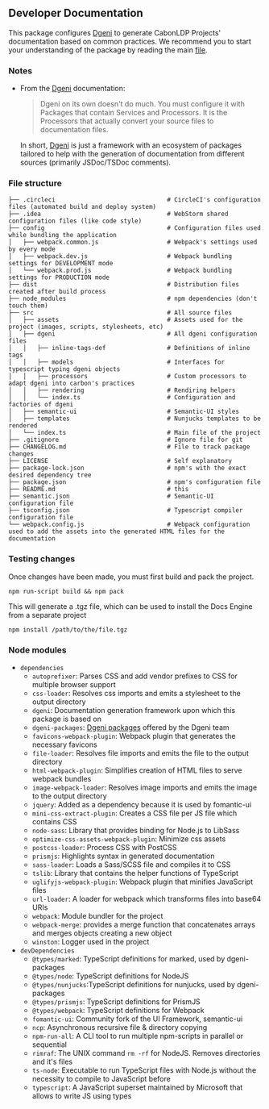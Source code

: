 ## Developer Documentation

This package configures [Dgeni] to generate CabonLDP Projects' documentation based on common practices. We recommend you to start your understanding of the package by reading the main [file](../src/dgeni/index.ts).

### Notes

- From the [Dgeni] documentation:<br>
	> Dgeni on its own doesn't do much. You must configure it with Packages that contain Services and Processors. It is the Processors that actually convert your source files to documentation files.
	
	In short, [Dgeni] is just a framework with an ecosystem of packages tailored to help with the generation of 
	documentation from different sources (primarily JSDoc/TSDoc comments).

### File structure

```
├── .circleci                               # CircleCI's configuration files (automated build and deploy system)
├── .idea                                   # WebStorm shared configuration files (like code style)
├── config                                  # Configuration files used while bundling the application
│   ├── webpack.common.js                   # Webpack's settings used by every mode
│   ├── webpack.dev.js                      # Webpack bundling settings for DEVELOPMENT mode
│   └── webpack.prod.js                     # Webpack bundling settings for PRODUCTION mode
├── dist                                    # Distribution files created after build process
├── node_modules                            # npm dependencies (don't touch them) 
├── src                                     # All source files
│   ├── assets                              # Assets used for the project (images, scripts, stylesheets, etc)
│   ├── dgeni                               # All dgeni configuration files
│   │   ├── inline-tags-def                 # Definitions of inline tags
│   │   ├── models                          # Interfaces for typescript typing dgeni objects
│   │   ├── processors                      # Custom processors to adapt dgeni into carbon's practices
│   │   ├── rendering                       # Rendiring helpers
│   │   └── index.ts                        # Configuration and factories of dgeni 
│   ├── semantic-ui                         # Semantic-UI styles
│   ├── templates                           # Nunjucks templates to be rendered
│   └── index.ts                            # Main file of the project
├── .gitignore                              # Ignore file for git
├── CHANGELOG.md                            # File to track package changes
├── LICENSE                                 # Self explanatory
├── package-lock.json                       # npm's with the exact desired dependency tree
├── package.json                            # npm's configuration file
├── README.md                               # this
├── semantic.json                           # Semantic-UI configuration file
├── tsconfig.json                           # Typescript compiler configuration file
└── webpack.config.js                       # Webpack configuration used to add the assets into the generated HTML files for the documentation

```

### Testing changes

Once changes have been made, you must first build and pack the project.

	npm run-script build && npm pack
	
This will generate a .tgz file, which can be used to install the Docs Engine from a separate project

	npm install /path/to/the/file.tgz

[Dgeni]: https://github.com/angular/dgeni
[Dgeni packages]: https://github.com/angular/dgeni#packages

### Node modules

- `dependencies`
    - `autoprefixer`: Parses CSS and add vendor prefixes to CSS for multiple browser support
    - `css-loader`: Resolves css imports and emits a stylesheet to the output directory
    - `dgeni`: Documentation generation framework upon which this package is based on
    - `dgeni-packages`: [Dgeni packages](https://github.com/angular/dgeni#packages) offered by the Dgeni team
    - `favicons-webpack-plugin`: Webpack plugin that generates the necessary favicons
    - `file-loader`: Resolves file imports and emits the file to the output directory
    - `html-webpack-plugin`: Simplifies creation of HTML files to serve webpack bundles
    - `image-webpack-loader`: Resolves image imports and emits the image to the output directory
    - `jquery`: Added as a dependency because it is used by fomantic-ui
    - `mini-css-extract-plugin`: Creates a CSS file per JS file which contains CSS
    - `node-sass`: Library that provides binding for Node.js to LibSass
    - `optimize-css-assets-webpack-plugin`: Minimize css assets
    - `postcss-loader`: Process CSS with PostCSS
    - `prismjs`: Highlights syntax in generated documentation
    - `sass-loader`: Loads a Sass/SCSS file and compiles it to CSS
    - `tslib`: Library that contains the helper functions of TypeScript
    - `uglifyjs-webpack-plugin`: Webpack plugin that minifies JavaScript files
    - `url-loader`: A loader for webpack which transforms files into base64 URIs
    - `webpack`: Module bundler for the project
    - `webpack-merge`: provides a merge function that concatenates arrays and merges objects creating a new object
    - `winston`: Logger used in the project
- `devDependencies`
    - `@types/marked`: TypeScript definitions for marked, used by dgeni-packages
    - `@types/node`: TypeScript definitions for NodeJS
    - `@types/nunjucks`:TypeScript definitions for nunjucks, used by dgeni-packages
    - `@types/prismjs`: TypeScript definitions for PrismJS
    - `@types/webpack`: TypeScript definitions for Webpack
    - `fomantic-ui`: Community fork of the UI Framework, semantic-ui
    - `ncp`: Asynchronous recursive file & directory copying
    - `npm-run-all`: A CLI tool to run multiple npm-scripts in parallel or sequential
    - `rimraf`: The UNIX command `rm -rf` for NodeJS. Removes directories and it's files
    - `ts-node`: Executable to run TypeScript files with Node.js without the necessity to compile to JavaScript before
    - `typescript`: A JavaScript superset maintained by Microsoft that allows to write JS using types